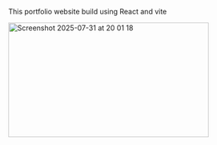 This portfolio website build using React and vite 

<img width="400" height="230" alt="Screenshot 2025-07-31 at 20 01 18" src="https://github.com/user-attachments/assets/091b20b1-4415-48d1-9f43-5c6288c57de6" />
